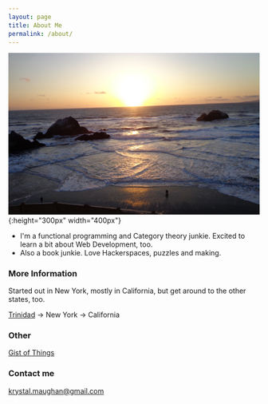 ```yaml
---
layout: page
title: About Me
permalink: /about/
---
```

![beach](/images/beach.png){:height="300px" width="400px"}






- I'm a functional programming and Category theory junkie. Excited to learn a bit about Web Development, too.
- Also a book junkie. Love Hackerspaces, puzzles and making. 





### More Information

Started out in New York, mostly in California, but get around to the other states, too.


[Trinidad](https://en.wikipedia.org/wiki/Trinidad_and_Tobago) -> New York -> California

### Other 

[Gist of Things](https://gist.github.com/kammitama5/830b5ac1f5bde2eaa49537c488ab84f6)

### Contact me

[krystal.maughan@gmail.com](mailto:email@domain.com)
